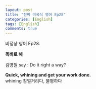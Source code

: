 ```yaml
---
layout: post
title: "진짜 미국식 영어 Ep28"
categories: [English]
tags: [English]
comments: true
---
```


비정상 영어 Ep28.

<b>똑바로 해</b>

김영철 say : Do it right a way?

<b>Quick, whining and get your work done.</b> <br>
whining 칭얼거리다, 불평하다 
